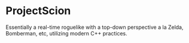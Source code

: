 ProjectScion
============

Essentially a real-time roguelike with a top-down perspective a la Zelda, Bomberman, etc, utilizing modern C++ practices.